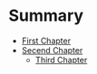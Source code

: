 # Summary

* [First Chapter](chapter1.md)
* [Secend Chapter](chapter2.md)
  * ​[Third Chapter](chapter3.md)

